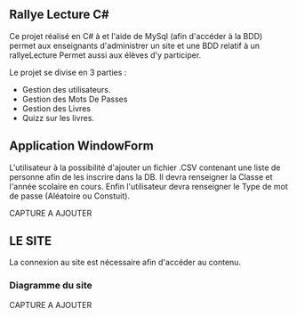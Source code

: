 ## Rallye Lecture C#

Ce projet réalisé en C# à et l'aide de MySql (afin d'accéder à la BDD) permet aux enseignants d'administrer un site et une BDD relatif à un rallyeLecture 
Permet aussi aux élèves d'y participer.

Le projet se divise en 3 parties :

* Gestion des utilisateurs.
* Gestion des Mots De Passes
* Gestion des Livres
* Quizz sur les livres.

## Application WindowForm

L'utilisateur à la possibilité d'ajouter un fichier .CSV contenant une liste de personne afin de les inscrire dans la DB.
Il devra renseigner la Classe  et l'année scolaire en cours.
Enfin l'utilisateur devra renseigner le Type de mot de passe (Aléatoire ou Constuit).

CAPTURE A AJOUTER 

## LE SITE

La connexion au site est nécessaire afin d'accéder au contenu.



### Diagramme du site

CAPTURE A AJOUTER
